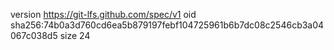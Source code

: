 version https://git-lfs.github.com/spec/v1
oid sha256:74b0a3d760cd6ea5b879197febf104725961b6b7dc08c2546cb3a04067c038d5
size 24
